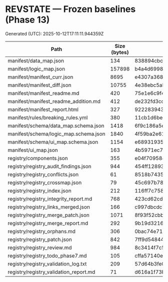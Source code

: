 # REVSTATE — Frozen baselines (Phase 13)
Generated (UTC): 2025-10-12T17:11:11.944359Z

| Path | Size (bytes) | SHA-256 |
|------|---------------|---------|
| manifest/data_map.json | 134 | 838894cbc1f9ee7fc0c60259b5316501a861a5b309c5eb67a6b580077b68d6a9 |
| manifest/logic_map.json | 157898 | b4a4d699829a676590569556ce7c90168327196b37b38505b873214d5585a70c |
| manifest/manifest_curr.json | 8695 | e4307a368117f6622e8608283681bfcd1489280b5e328e23b86ebc50d8bc2434 |
| manifest/manifest_diff.json | 10755 | 4e38ebc5ab872ca7d8eb9be8b6a6a6bb54f22c937c5418cc1a7656ad7795408f |
| manifest/manifest_readme.md | 420 | 75e1e6c9f46abb39ca2dd6343f7627606cab48944dcc4898e9c18356ea173d64 |
| manifest/manifest_readme_addition.md | 412 | de232fd3ccd589bba07205cf1cb2b7ae3bcd0180a9084f7db144f9a20f371d21 |
| manifest/manifest_report.html | 327 | 9222839438c4442902f596c5eaab641600abbcac988558f34ee20d4d1d17bd11 |
| manifest/rules/breaking_rules.yml | 380 | 11cb1d6be3a3dfe87efb5ef1b2e120aab3f3465c0a2bb8899108869dc03383d9 |
| manifest/schema/data_map.schema.json | 1418 | 6f9c186a5e86634712dd5dac9f34e902b15833983a162256a2358e9eb4bc0b24 |
| manifest/schema/logic_map.schema.json | 1840 | 4f59ba2e61958ff49d86ff27d9993ff8d80d80d6452117d2512948480729c4c1 |
| manifest/schema/ui_map.schema.json | 1154 | e68931935d93507d628523d1e5323cd8b2f1ede0f5a920765df9d8ee214a34fd |
| manifest/ui_map.json | 163 | 4b5971ec7456f872536c233dfa31373cfce8eb85dfda641eeaabefd0b4d894a6 |
| registry/components.json | 355 | e04f7095846ff7d23cbdc88fabb4a55c2d98ee56a704a2284965585313d4e03e |
| registry/registry_audit_findings.json | 944 | 454ff12893c86d29f23bf166cc776f7df3c509b8f46ea61ac6bc55090e2e319d |
| registry/registry_conflicts.json | 61 | 8518b7435c3689d27839a58ad2a822d0e7824b93392042a0c8d5414253e98e23 |
| registry/registry_crossmap.json | 79 | 45c697b781b0c630b74e43f058bc1ea91990a40b33247a0c09b66b0536568404 |
| registry/registry_index.json | 212 | 116ff7c75860580d31efeb971a0f3b63eed54bb8e1ad368b801692109e960abc |
| registry/registry_integrity_report.md | 768 | 423cd62cdea40b409ac7de303f67a731bb1d554090c4069e2fda162f12bf08ac |
| registry/registry_links_merged.json | 166 | c997dbcdc72d05d4226f28d180654c83b32a7cf6aaa35078ce8c3c3de19224ac |
| registry/registry_merge_patch.json | 1071 | 8f93f52cbb579f6e872b1a7e499fd2550d93e8b689bb060a588ee9cf0c55db7f |
| registry/registry_merge_report.md | 292 | 9b19d3216244cfbedbf8353a0f09dd1d24197e58e890725c181c48e255e99da0 |
| registry/registry_orphans.md | 306 | 0bac74e71b27b9dc31f0fa9b229ae27f44e262fffdb57a61e4b141d3c2ff6630 |
| registry/registry_patch.json | 842 | 7ff9d54844539d01e8c38325554edd0798ee81c617713a9207fb4e4b7dfeb4e1 |
| registry/registry_review.md | 984 | 8c3414f7c5c089defbf21eb02847b7376531dbf341be7f6b02a39ce5ae3dfd2d |
| registry/registry_todo_phase7.md | 105 | cffa57140ee5966bd6053ba6a77040d2aed42e99a3ce915fa3375158ed23acf2 |
| registry/registry_validation_log.txt | 209 | 57d64b3fe029750f4ea7bfdbbfce191dc9ee9a8d77ff21814edb798d9694cb5a |
| registry/registry_validation_report.md | 71 | d616a1f73bc37296f7a8364617671dd240f4ceca235b57256b37c1a8c94cdf2a |
